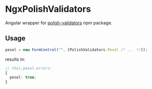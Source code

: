# NgxPolishValidators

Angular wrapper for [polish-validators](https://www.npmjs.com/package/polish-validators) npm package.

## Usage

```typescript
pesel = new FormControl("", [PolishValidators.Pesel /* ... */]);
```

results in:

```typescript
// this.pesel.errors:
{
  pesel: true;
}
```
